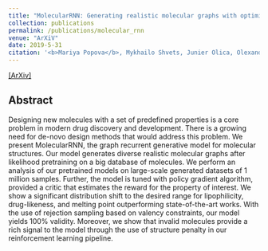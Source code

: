 ```yaml
---
title: "MolecularRNN: Generating realistic molecular graphs with optimized properties"
collection: publications
permalink: /publications/molecular_rnn
venue: "ArXiV"
date: 2019-5-31
citation: '<b>Mariya Popova</b>, Mykhailo Shvets, Junier Olica, Olexandr Isayev. "MolecularRNN: Generating realistic molecular graphs with optimized properties" arXiv preprint arXiv:1905.13372'
---
```

[[ArXiv]](https://arxiv.org/pdf/1905.13372.pdf)

## Abstract
Designing new molecules with a set of predefined properties is a core problem in modern drug discovery and development. There is a growing need for de-novo design methods that would address this problem. We present MolecularRNN, the graph recurrent generative model for molecular structures. Our model generates diverse realistic molecular graphs after likelihood pretraining on a big database of molecules. We perform an analysis of our pretrained models on large-scale generated datasets of 1 million samples. Further, the model is tuned with policy gradient algorithm, provided a critic that estimates the reward for the property of interest. We show a significant distribution shift to the desired range for lipophilicity, drug-likeness, and melting point outperforming state-of-the-art works. With the use of rejection sampling based on valency constraints, our model yields 100% validity. Moreover, we show that invalid molecules provide a rich signal to the model through the use of structure penalty in our reinforcement learning pipeline.
